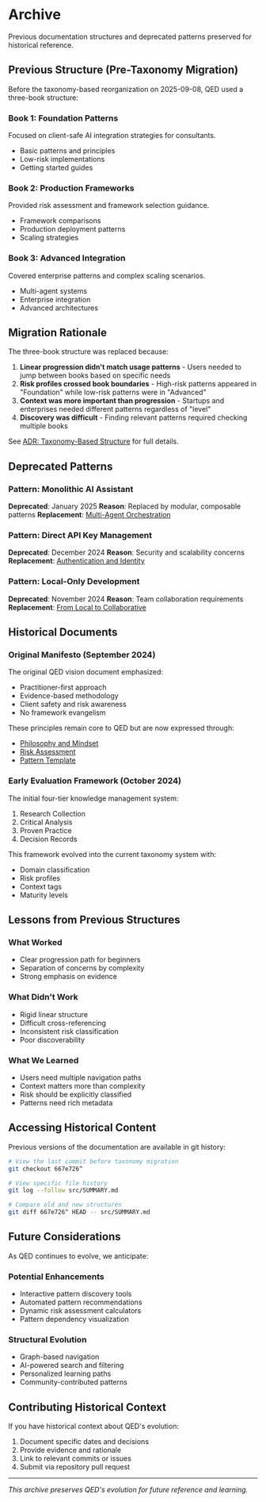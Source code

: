 # Archive

Previous documentation structures and deprecated patterns preserved for historical reference.

## Previous Structure (Pre-Taxonomy Migration)

Before the taxonomy-based reorganization on 2025-09-08, QED used a three-book structure:

### Book 1: Foundation Patterns
Focused on client-safe AI integration strategies for consultants.
- Basic patterns and principles
- Low-risk implementations
- Getting started guides

### Book 2: Production Frameworks
Provided risk assessment and framework selection guidance.
- Framework comparisons
- Production deployment patterns
- Scaling strategies

### Book 3: Advanced Integration
Covered enterprise patterns and complex scaling scenarios.
- Multi-agent systems
- Enterprise integration
- Advanced architectures

## Migration Rationale

The three-book structure was replaced because:

1. **Linear progression didn't match usage patterns** - Users needed to jump between books based on specific needs
2. **Risk profiles crossed book boundaries** - High-risk patterns appeared in "Foundation" while low-risk patterns were in "Advanced"
3. **Context was more important than progression** - Startups and enterprises needed different patterns regardless of "level"
4. **Discovery was difficult** - Finding relevant patterns required checking multiple books

See [ADR: Taxonomy-Based Structure](../decisions/2025-09-08-taxonomy-based-structure.md) for full details.

## Deprecated Patterns

### Pattern: Monolithic AI Assistant
**Deprecated**: January 2025
**Reason**: Replaced by modular, composable patterns
**Replacement**: [Multi-Agent Orchestration](../patterns/architecture/multi-agent-orchestration.md)

### Pattern: Direct API Key Management
**Deprecated**: December 2024
**Reason**: Security and scalability concerns
**Replacement**: [Authentication and Identity](../patterns/security/authentication-identity.md)

### Pattern: Local-Only Development
**Deprecated**: November 2024
**Reason**: Team collaboration requirements
**Replacement**: [From Local to Collaborative](../patterns/team/local-to-collaborative.md)

## Historical Documents

### Original Manifesto (September 2024)
The original QED vision document emphasized:
- Practitioner-first approach
- Evidence-based methodology
- Client safety and risk awareness
- No framework evangelism

These principles remain core to QED but are now expressed through:
- [Philosophy and Mindset](../overview-and-philosophy.md)
- [Risk Assessment](../patterns/quality/risk-assessment.md)
- [Pattern Template](../PATTERN_TEMPLATE.md)

### Early Evaluation Framework (October 2024)
The initial four-tier knowledge management system:
1. Research Collection
2. Critical Analysis  
3. Proven Practice
4. Decision Records

This framework evolved into the current taxonomy system with:
- Domain classification
- Risk profiles
- Context tags
- Maturity levels

## Lessons from Previous Structures

### What Worked
- Clear progression path for beginners
- Separation of concerns by complexity
- Strong emphasis on evidence

### What Didn't Work
- Rigid linear structure
- Difficult cross-referencing
- Inconsistent risk classification
- Poor discoverability

### What We Learned
- Users need multiple navigation paths
- Context matters more than complexity
- Risk should be explicitly classified
- Patterns need rich metadata

## Accessing Historical Content

Previous versions of the documentation are available in git history:

```bash
# View the last commit before taxonomy migration
git checkout 667e726^

# View specific file history
git log --follow src/SUMMARY.md

# Compare old and new structures
git diff 667e726^ HEAD -- src/SUMMARY.md
```

## Future Considerations

As QED continues to evolve, we anticipate:

### Potential Enhancements
- Interactive pattern discovery tools
- Automated pattern recommendations
- Dynamic risk assessment calculators
- Pattern dependency visualization

### Structural Evolution
- Graph-based navigation
- AI-powered search and filtering
- Personalized learning paths
- Community-contributed patterns

## Contributing Historical Context

If you have historical context about QED's evolution:
1. Document specific dates and decisions
2. Provide evidence and rationale
3. Link to relevant commits or issues
4. Submit via repository pull request

---

*This archive preserves QED's evolution for future reference and learning.*